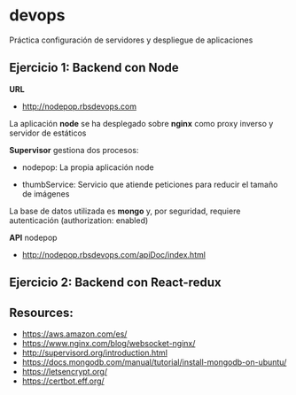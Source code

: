 # devops
Práctica configuración de servidores y despliegue de aplicaciones
## Ejercicio 1: Backend con Node


**URL**

- http://nodepop.rbsdevops.com


La aplicación **node** se ha desplegado sobre **nginx** como proxy inverso y servidor de estáticos

**Supervisor** gestiona dos procesos:

- nodepop: La propia aplicación node

- thumbService: Servicio que atiende peticiones para reducir el tamaño de imágenes

La base de datos utilizada es **mongo** y, por seguridad, requiere autenticación (authorization: enabled)

**API** nodepop

- http://nodepop.rbsdevops.com/apiDoc/index.html

## Ejercicio 2: Backend con React-redux

## Resources:

- https://aws.amazon.com/es/
- https://www.nginx.com/blog/websocket-nginx/
- http://supervisord.org/introduction.html
- https://docs.mongodb.com/manual/tutorial/install-mongodb-on-ubuntu/
- https://letsencrypt.org/
- https://certbot.eff.org/


